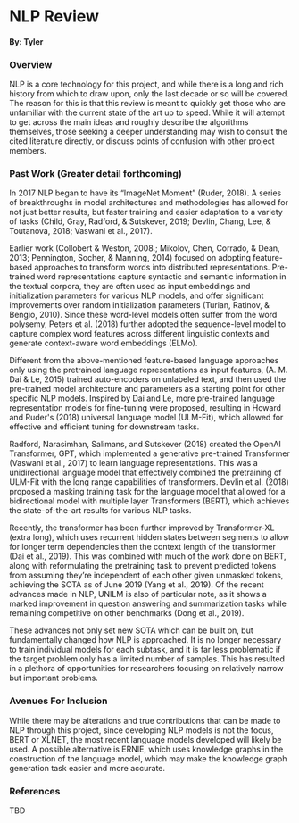 # NLP Review

#### By: Tyler

### Overview
NLP is a core technology for this project, and while there is a long and rich history from which to draw upon, only the last decade or so will be covered. The reason for this is that this review is meant to quickly get those who are unfamiliar with the current state of the art up to speed. While it will attempt to get across the main ideas and roughly describe the algorithms themselves, those seeking a deeper understanding may wish to consult the cited literature directly, or discuss points of confusion with other project members.   

### Past Work (Greater detail forthcoming)
In 2017 NLP began to have its “ImageNet Moment” (Ruder, 2018). A series of breakthroughs in model architectures and methodologies has allowed for not just better results, but faster training and easier adaptation to a variety of tasks (Child, Gray, Radford, & Sutskever, 2019; Devlin, Chang, Lee, & Toutanova, 2018; Vaswani et al., 2017). 

Earlier work (Collobert & Weston, 2008.; Mikolov, Chen, Corrado, & Dean, 2013; Pennington, Socher, & Manning, 2014) focused on adopting feature-based approaches to transform words into distributed representations. Pre-trained word representations capture syntactic and semantic information in the textual corpora, they are often used as input embeddings and initialization parameters for various NLP models, and offer significant improvements over random initialization parameters (Turian, Ratinov, & Bengio, 2010). Since these word-level models often suffer from the word polysemy, Peters et al. (2018) further adopted the sequence-level model to  capture complex word features across different linguistic contexts and generate context-aware word embeddings (ELMo). 

Different from the above-mentioned feature-based language approaches only using the pretrained language representations as input features, (A. M. Dai & Le, 2015) trained auto-encoders on unlabeled text, and then used the pre-trained model architecture and parameters as a starting point for other specific NLP models. Inspired by Dai and Le, more pre-trained language representation models for fine-tuning were proposed, resulting in Howard and Ruder's (2018) universal language model (ULM-Fit), which allowed for effective and efficient tuning for downstream tasks.

Radford, Narasimhan, Salimans, and Sutskever (2018) created the OpenAI Transformer, GPT, which implemented a generative pre-trained Transformer (Vaswani et al., 2017) to learn language representations. This was a unidirectional language model that effectively combined the pretraining of ULM-Fit with the long range capabilities of transformers. Devlin et al. (2018) proposed a masking training task for the language model that allowed for a bidirectional model with multiple layer Transformers (BERT), which achieves the state-of-the-art results for various NLP tasks. 

Recently, the transformer has been further improved by Transformer-XL (extra long), which uses recurrent hidden states between segments to allow for longer term dependencies then the context length of the transformer (Dai et al., 2019). This was combined with much of the work done on BERT, along with reformulating the pretraining task to prevent predicted tokens from assuming they’re independent of each other given unmasked tokens, achieving the SOTA as of June 2019 (Yang et al., 2019). Of the recent advances made in NLP, UNILM is also of particular note, as it shows a marked improvement in question answering and summarization tasks while remaining competitive on other benchmarks (Dong et al., 2019). 

These advances not only set new SOTA which can be built on, but fundamentally changed how NLP is approached. It is no longer necessary to train individual models for each subtask, and it is far less problematic if the target problem only has a limited number of samples. This has resulted in a plethora of opportunities for researchers focusing on relatively narrow but important problems.

### Avenues For Inclusion
While there may be alterations and true contributions that can be made to NLP through this project, since developing NLP models is not the focus, BERT or XLNET, the most recent language models developed will likely be used. A possible alternative is ERNIE, which uses knowledge graphs in the construction of the language model, which may make the knowledge graph generation task easier and more accurate. 

### References
TBD
